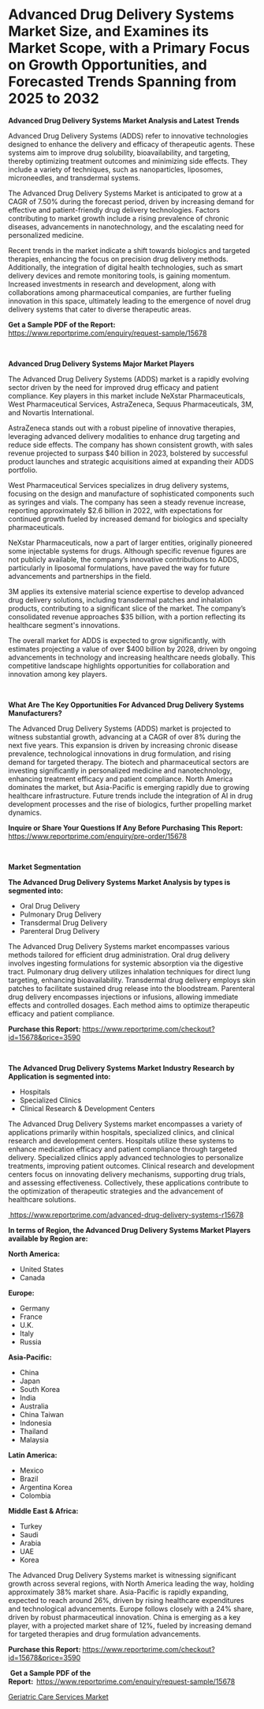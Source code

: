 <p><h1>Advanced Drug Delivery Systems Market Size, and Examines its Market Scope, with a Primary Focus on Growth Opportunities, and Forecasted Trends Spanning from 2025 to 2032</h1></p><p><strong>Advanced Drug Delivery Systems Market Analysis and Latest Trends</strong></p>
<p><p>Advanced Drug Delivery Systems (ADDS) refer to innovative technologies designed to enhance the delivery and efficacy of therapeutic agents. These systems aim to improve drug solubility, bioavailability, and targeting, thereby optimizing treatment outcomes and minimizing side effects. They include a variety of techniques, such as nanoparticles, liposomes, microneedles, and transdermal systems.</p><p>The Advanced Drug Delivery Systems Market is anticipated to grow at a CAGR of 7.50% during the forecast period, driven by increasing demand for effective and patient-friendly drug delivery technologies. Factors contributing to market growth include a rising prevalence of chronic diseases, advancements in nanotechnology, and the escalating need for personalized medicine. </p><p>Recent trends in the market indicate a shift towards biologics and targeted therapies, enhancing the focus on precision drug delivery methods. Additionally, the integration of digital health technologies, such as smart delivery devices and remote monitoring tools, is gaining momentum. Increased investments in research and development, along with collaborations among pharmaceutical companies, are further fueling innovation in this space, ultimately leading to the emergence of novel drug delivery systems that cater to diverse therapeutic areas.</p></p>
<p><strong>Get a Sample PDF of the Report:&nbsp;</strong> <a href="https://www.reportprime.com/enquiry/request-sample/15678?utm_campaign=2756&utm_medium=2&utm_source=Github&utm_content=ia&utm_term=20032025&utm_id=advanced-drug-delivery-systems">https://www.reportprime.com/enquiry/request-sample/15678</a></p>
<p>&nbsp;</p>
<p><strong>Advanced Drug Delivery Systems Major Market Players</strong></p>
<p><p>The Advanced Drug Delivery Systems (ADDS) market is a rapidly evolving sector driven by the need for improved drug efficacy and patient compliance. Key players in this market include NeXstar Pharmaceuticals, West Pharmaceutical Services, AstraZeneca, Sequus Pharmaceuticals, 3M, and Novartis International.</p><p>AstraZeneca stands out with a robust pipeline of innovative therapies, leveraging advanced delivery modalities to enhance drug targeting and reduce side effects. The company has shown consistent growth, with sales revenue projected to surpass $40 billion in 2023, bolstered by successful product launches and strategic acquisitions aimed at expanding their ADDS portfolio.</p><p>West Pharmaceutical Services specializes in drug delivery systems, focusing on the design and manufacture of sophisticated components such as syringes and vials. The company has seen a steady revenue increase, reporting approximately $2.6 billion in 2022, with expectations for continued growth fueled by increased demand for biologics and specialty pharmaceuticals.</p><p>NeXstar Pharmaceuticals, now a part of larger entities, originally pioneered some injectable systems for drugs. Although specific revenue figures are not publicly available, the company’s innovative contributions to ADDS, particularly in liposomal formulations, have paved the way for future advancements and partnerships in the field.</p><p>3M applies its extensive material science expertise to develop advanced drug delivery solutions, including transdermal patches and inhalation products, contributing to a significant slice of the market. The company’s consolidated revenue approaches $35 billion, with a portion reflecting its healthcare segment's innovations.</p><p>The overall market for ADDS is expected to grow significantly, with estimates projecting a value of over $400 billion by 2028, driven by ongoing advancements in technology and increasing healthcare needs globally. This competitive landscape highlights opportunities for collaboration and innovation among key players.</p></p>
<p>&nbsp;</p>
<p><strong>What Are The Key Opportunities For Advanced Drug Delivery Systems Manufacturers?</strong></p>
<p><p>The Advanced Drug Delivery Systems (ADDS) market is projected to witness substantial growth, advancing at a CAGR of over 8% during the next five years. This expansion is driven by increasing chronic disease prevalence, technological innovations in drug formulation, and rising demand for targeted therapy. The biotech and pharmaceutical sectors are investing significantly in personalized medicine and nanotechnology, enhancing treatment efficacy and patient compliance. North America dominates the market, but Asia-Pacific is emerging rapidly due to growing healthcare infrastructure. Future trends include the integration of AI in drug development processes and the rise of biologics, further propelling market dynamics.</p></p>
<p><strong>Inquire or Share Your Questions If Any Before Purchasing This Report:</strong> <a href="https://www.reportprime.com/enquiry/pre-order/15678?utm_campaign=2756&utm_medium=2&utm_source=Github&utm_content=ia&utm_term=20032025&utm_id=advanced-drug-delivery-systems">https://www.reportprime.com/enquiry/pre-order/15678</a></p>
<p>&nbsp;</p>
<p><strong>Market Segmentation</strong></p>
<p><strong>The Advanced Drug Delivery Systems Market Analysis by types is segmented into:</strong></p>
<p><ul><li>Oral Drug Delivery</li><li>Pulmonary Drug Delivery</li><li>Transdermal Drug Delivery</li><li>Parenteral Drug Delivery</li></ul></p>
<p><p>The Advanced Drug Delivery Systems market encompasses various methods tailored for efficient drug administration. Oral drug delivery involves ingesting formulations for systemic absorption via the digestive tract. Pulmonary drug delivery utilizes inhalation techniques for direct lung targeting, enhancing bioavailability. Transdermal drug delivery employs skin patches to facilitate sustained drug release into the bloodstream. Parenteral drug delivery encompasses injections or infusions, allowing immediate effects and controlled dosages. Each method aims to optimize therapeutic efficacy and patient compliance.</p></p>
<p><strong>Purchase this Report:&nbsp;</strong><a href="https://www.reportprime.com/checkout?id=15678&price=3590&utm_campaign=2756&utm_medium=2&utm_source=Github&utm_content=ia&utm_term=20032025&utm_id=advanced-drug-delivery-systems">https://www.reportprime.com/checkout?id=15678&price=3590</a></p>
<p>&nbsp;</p>
<p><strong>The Advanced Drug Delivery Systems Market Industry Research by Application is segmented into:</strong></p>
<p><ul><li>Hospitals</li><li>Specialized Clinics</li><li>Clinical Research & Development Centers</li></ul></p>
<p><p>The Advanced Drug Delivery Systems market encompasses a variety of applications primarily within hospitals, specialized clinics, and clinical research and development centers. Hospitals utilize these systems to enhance medication efficacy and patient compliance through targeted delivery. Specialized clinics apply advanced technologies to personalize treatments, improving patient outcomes. Clinical research and development centers focus on innovating delivery mechanisms, supporting drug trials, and assessing effectiveness. Collectively, these applications contribute to the optimization of therapeutic strategies and the advancement of healthcare solutions.</p></p>
<p><a href="https://www.reportprime.com/advanced-drug-delivery-systems-r15678?utm_campaign=2756&utm_medium=2&utm_source=Github&utm_content=ia&utm_term=20032025&utm_id=advanced-drug-delivery-systems">&nbsp;https://www.reportprime.com/advanced-drug-delivery-systems-r15678</a></p>
<p><strong>In terms of Region, the Advanced Drug Delivery Systems Market Players available by Region are:</strong></p>
<p>
    <p> <strong> North America: </strong>
        <ul>
            <li>United States</li>
            <li>Canada</li>
        </ul>
        </p> 
    <p> <strong> Europe: </strong>
        <ul>
            <li>Germany</li>
            <li>France</li>
            <li>U.K.</li>
            <li>Italy</li>
            <li>Russia</li>
        </ul>
        </p> 
    <p> <strong> Asia-Pacific: </strong>
        <ul>
            <li>China</li>
            <li>Japan</li>
            <li>South Korea</li>
            <li>India</li>
            <li>Australia</li>
            <li>China Taiwan</li>
            <li>Indonesia</li>
            <li>Thailand</li>
            <li>Malaysia</li>
        </ul>
        </p> 
    <p> <strong> Latin America: </strong>
        <ul>
            <li>Mexico</li>
            <li>Brazil</li>
            <li>Argentina Korea</li>
            <li>Colombia</li>
        </ul>
        </p> 
    <p> <strong> Middle East & Africa: </strong>
        <ul>
            <li>Turkey</li>
            <li>Saudi</li>
            <li>Arabia</li>
            <li>UAE</li>
            <li>Korea</li>
        </ul>
    </p>
    </p>
<p><p>The Advanced Drug Delivery Systems market is witnessing significant growth across several regions, with North America leading the way, holding approximately 38% market share. Asia-Pacific is rapidly expanding, expected to reach around 26%, driven by rising healthcare expenditures and technological advancements. Europe follows closely with a 24% share, driven by robust pharmaceutical innovation. China is emerging as a key player, with a projected market share of 12%, fueled by increasing demand for targeted therapies and drug formulation advancements.</p></p>
<p><strong>Purchase this Report: </strong><a href="https://www.reportprime.com/checkout?id=15678&price=3590&utm_campaign=2756&utm_medium=2&utm_source=Github&utm_content=ia&utm_term=20032025&utm_id=advanced-drug-delivery-systems">https://www.reportprime.com/checkout?id=15678&price=3590</a></p>
<p>&nbsp;<strong>Get a Sample PDF of the Report:&nbsp;&nbsp;</strong><a href="https://www.reportprime.com/enquiry/request-sample/15678?utm_campaign=2756&utm_medium=2&utm_source=Github&utm_content=ia&utm_term=20032025&utm_id=advanced-drug-delivery-systems">https://www.reportprime.com/enquiry/request-sample/15678</a></p>
<p><strong></strong></p>
<p><p><a href="https://github.com/vasosblenksk/Market-Research-Report-List-1/blob/main/geriatric-care-services-market.md?utm_campaign=2756&utm_medium=2&utm_source=Github&utm_content=ia&utm_term=20032025&utm_id=advanced-drug-delivery-systems">Geriatric Care Services Market</a></p></p>